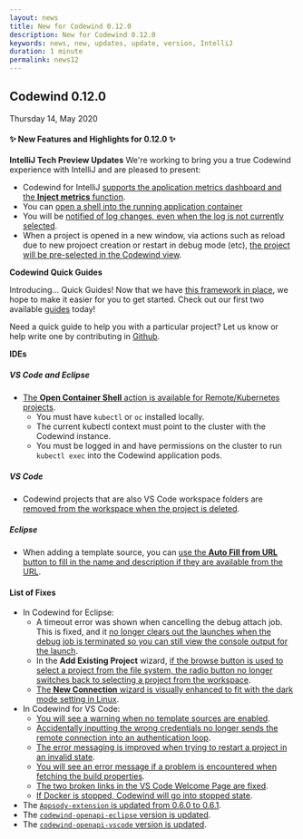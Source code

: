 ```yaml
---
layout: news
title: New for Codewind 0.12.0
description: New for Codewind 0.12.0
keywords: news, new, updates, update, version, IntelliJ
duration: 1 minute
permalink: news12
---
```


## Codewind 0.12.0
Thursday 14, May 2020

#### ✨ New Features and Highlights for 0.12.0 ✨
**IntelliJ Tech Preview Updates**
We're working to bring you a true Codewind experience with IntelliJ and are pleased to present:

- Codewind for IntelliJ [supports the application metrics dashboard and the **Inject metrics** function](https://github.com/eclipse/codewind/issues/2386).
- You can [open a shell into the running application container](https://github.com/eclipse/codewind/issues/2030)
- You will be [notified of log changes, even when the log is not currently selected](https://github.com/eclipse/codewind/issues/2269).
- When a project is opened in a new window, via actions such as reload due to new projoect creation or restart in debug mode (etc), [the project will be pre-selected in the Codewind view](https://github.com/eclipse/codewind/issues/2037).

**Codewind Quick Guides**

Introducing... Quick Guides! Now that we have [this framework in place](https://github.com/eclipse/codewind-docs/pull/553), we hope to make it easier for you to get started. Check out our first two available [guides](https://www.eclipse.org/codewind/guides.html) today!

Need a quick guide to help you with a particular project? Let us know or help write one by contributing in [Github](https://github.com/eclipse/codewind). 

**IDEs**
##### VS Code and Eclipse
- [The **Open Container Shell** action is available for Remote/Kubernetes projects](https://github.com/eclipse/codewind/issues/822).
    - You must have `kubectl` or `oc` installed locally.
    - The current kubectl context must point to the cluster with the Codewind instance. 
    - You must be logged in and have permissions on the cluster to run ```kubectl exec``` into the Codewind application pods. 

##### VS Code
- Codewind projects that are also VS Code workspace folders are [removed from the workspace when the project is deleted](https://github.com/eclipse/codewind/issues/2662).


##### Eclipse
- When adding a template source, you can [use the **Auto Fill from URL** button to fill in the name and description if they are available from the URL](https://github.com/eclipse/codewind/issues/2697). 

#### List of Fixes
- In Codewind for Eclipse:
    - A timeout error was shown when cancelling the debug attach job. This is fixed, and it [no longer clears out the launches when the debug job is terminated so you can still view the console output for the launch](https://github.com/eclipse/codewind/issues/2790). 
    - In the **Add Existing Project** wizard, [if the browse button is used to select a project from the file system, the radio button no longer switches back to selecting a project from the workspace](https://github.com/eclipse/codewind/issues/2704).
    - [The **New Connection** wizard is visually enhanced to fit with the dark mode setting in Linux](https://github.com/eclipse/codewind/issues/2645).
- In Codewind for VS Code:
    - [You will see a warning when no template sources are enabled](https://github.com/eclipse/codewind-vscode/pull/563). 
    - [Accidentally inputting the wrong credentials no longer sends the remote connection into an authentication loop](https://github.com/eclipse/codewind-vscode/pull/566).
    - [The error messaging is improved when trying to restart a project in an invalid state](https://github.com/eclipse/codewind-vscode/pull/568).
    - [You will see an error message if a problem is encountered when fetching the build properties](https://github.com/eclipse/codewind/issues/2610).
    - [The two broken links in the VS Code Welcome Page are fixed](https://github.com/eclipse/codewind/issues/2843).
    - [If Docker is stopped, Codewind will go into stopped state](https://github.com/eclipse/codewind/issues/2840).
- The [`Appsody-extension` is updated from 0.6.0 to 0.6.1](https://github.com/eclipse/codewind-appsody-extension/pull/103).
- The [`codewind-openapi-eclipse` version is updated](https://github.com/eclipse/codewind-openapi-eclipse/pull/149).
- The [`codewind-openapi-vscode` version is updated](https://github.com/eclipse/codewind-openapi-vscode/pull/96).


